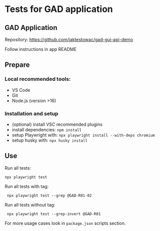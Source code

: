 # Tests for GAD application

## GAD Application

Repository: https://github.com/jaktestowac/gad-gui-api-demo

Follow instructions in app README

## Prepare

### Local recommended tools:

- VS Code
- Git
- Node.js (version >16)

### Installation and setup

- (optional) install VSC recommended plugins
- install dependencies: `npm install`
- setup Playwright with: `npx playwright install --with-deps chromium`
- setup husky with: `npx husky install`

## Use

Run all tests:

```
npx playwright test
```

Run all tests with tag:

```
 npx playwright test --grep @GAD-R01-02
```

Run all tests without tag:

```
 npx playwright test --grep-invert @GAD-R01
```

For more usage cases look in `package.json` scripts section.
